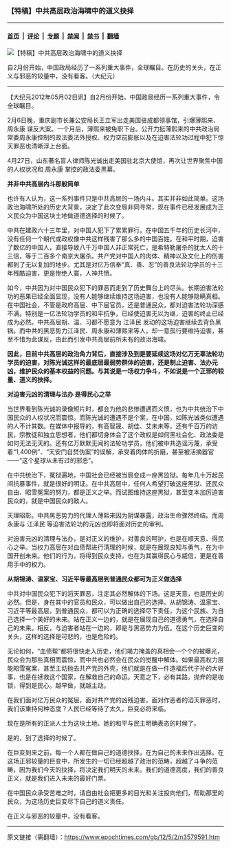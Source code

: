 ### 【特稿】中共高层政治海啸中的道义抉择

---

#### [首页](../../../..?n3579591) &nbsp;|&nbsp; [评论](../../../../../epoch-comment?n3579591) &nbsp;|&nbsp; [专题](../../../../../epoch-special?n3579591) &nbsp;|&nbsp; [禁闻](../../../../../epoch-news?n3579591) &nbsp;|&nbsp; [禁书](../../../../../books?n3579591) &nbsp;|&nbsp; [翻墙](https://github.com/gfw-breaker/nogfw/blob/master/README.md?n3579591)


<div><img alt="【特稿】中共高层政治海啸中的道义抉择" class="attachment-djy_600_400 size-djy_600_400 wp-post-image" src="https://i.epochtimes.com/assets/uploads/2012/05/1205020700002482.jpg"/>
<div class="caption">
 <p>
  自2月份开始，中国政局经历了一系列重大事件，全球瞩目。在历史的关头，在正义与邪恶的较量中，没有看客。（大纪元）
 </p>
</div></div><hr/><div class="post_content" id="artbody" itemprop="articleBody">
 <!-- article content begin -->
 <p>
  【大纪元2012年05月02日讯】自2月份开始，中国政局经历一系列重大事件，令全球瞩目。
 </p>
 <p>
  2月6日晚，重庆副市长兼公安局长王立军出走美国驻成都领事馆，引爆薄熙来、
  <ok href="https://www.epochtimes.com/gb/tag/%E5%91%A8%E6%B0%B8%E5%BA%B7.html">
   周永康
  </ok>
  谋反大案。一个月后，薄熙来被免职下台。公开力挺薄熙来的中共政治局常委周永康控制的政法委法外授权、权力空前膨胀以及在迫害法轮功过程中犯下惊天罪恶也清晰浮上台面。
 </p>
 <p>
  4月27日，山东著名盲人律师陈光诚出走美国驻北京大使馆，再次让世界聚焦中国的人权状况和
  <ok href="https://www.epochtimes.com/gb/tag/%E5%91%A8%E6%B0%B8%E5%BA%B7.html">
   周永康
  </ok>
  掌控的政法委黑幕。
 </p>
 <p>
  <b>
   并非中共高层内斗那般简单
  </b>
 </p>
 <p>
  也许有人认为，这一系列事件只是中共高层的一场内斗。其实并非如此简单。这场政治海啸所处的历史大背景，决定了此次变局非同寻常，现在事件已经发展成为正义民众为中国这块土地做道德选择的时候了。
 </p>
 <p>
  中共在建政六十三年里，对中国人犯下了累累罪行。在中国五千年的历史长河中，没有任何一个朝代或政权像中共这样残害了那么多的中国百姓。在和平时期，迫害了数亿的中国人，直接导致八千万中国人非正常死亡，是希特勒屠杀的犹太人的十三倍，等于二百多个南京大屠杀。共产党对中国人的肉体、精神以及文化上的伤害都到了无以复加的地步。尤其是对亿万信奉“真、善、忍”的善良法轮功学员的十三年残酷迫害，更是惨绝人寰，人神共愤。
 </p>
 <p>
  如今，中共因为对中国民众犯下的罪恶而走到了历史舞台上的尽头。长期迫害法轮功的恶果已经全面显现，没有人能够继续维持这场迫害，也没有人能够隐瞒真相。在中国社会，不管是政府高层、中下层官员，还是普通民众，都对迫害法轮功深感不满。特别是一亿法轮功学员的和平抗争，已经使迫害无以为继，迫害的终止已经成为必然。中共高层胡、温、习都不愿意为
  <ok href="https://www.epochtimes.com/gb/tag/%E6%B1%9F%E6%B3%BD%E6%B0%91.html">
   江泽民
  </ok>
  发动的这场迫害继续去背负黑锅。而中共的黑恶势力江泽民、周永康和薄熙来等人，却一意孤行要维持迫害，甚至不惜为此谋反，由此而引发中共高层前所未有的政治海啸。
 </p>
 <p>
  <b>
   因此，目前中共高层的政治角力背后，直接涉及到是要延续这场对亿万无辜法轮功学员的迫害，对陈光诚这样的最底层最弱势群体的迫害，还是制止迫害、法办元凶，维护民众的基本权益的问题。与其说是一场权力争斗，不如说是一个正邪的较量、道义的抉择。
  </b>
 </p>
 <p>
  <b>
   对迫害元凶的清理与法办 是得民心之举
  </b>
 </p>
 <p>
  当世界看到陈光诚的录像短片时，都会为他的悲惨遭遇而义愤，也为中共统治下中国民众的人权状况而震惊。而陈光诚的遭遇不是个案，在中国，如陈光诚类似遭遇的人不计其数。在媒体中报导的，有高智晟、胡佳、艾未未等，还有千百万的访民，宗教徒和独立思想者，他们都切身体会了这个政权是如何黑社会化、政法委是如何无法无天的。还有亿万默默无闻的法轮功学员，他们被中共造谣污蔑，承受着“1,400例”、“天安门自焚伪案”的误解，承受着肉体的折磨，甚至被活摘器官——“这个星球从未有过的邪恶”。
 </p>
 <p>
  在中共统治下，冤狱遍地，中国社会已经被当局变成一座黑监狱。每年几十万起民间抗暴事件，就是很好的明证。在中共高层中，任何人希望打破这座黑狱、还民众自由、昭雪冤案的努力，都是正义之举。而试图维持这座黑狱，甚至变本加厉迫害民众的，就是中国民众的敌人。
 </p>
 <p>
  天理昭彰。中共黑恶势力的代理人薄熙来因为阴谋暴露，政治生命骤然终结。而周永康与
  <ok href="https://www.epochtimes.com/gb/tag/%E6%B1%9F%E6%B3%BD%E6%B0%91.html">
   江泽民
  </ok>
  等迫害法轮功的元凶也即将面对历史的审判。
 </p>
 <p>
  对迫害元凶的清理与法办，是对正义的维护，对善良的呵护，也是在顺天意、得民心之举。当权力高层在对血债帮进行清理的时候，就是在展现良知与勇气，在为中国开创未来。他们的行为，将得到民众支持，也在为其赢得民心与威信，更是在善用手中的权力。
 </p>
 <p>
  <b>
   从胡锦涛、温家宝、习近平等最高层到普通民众都可为正义做选择
  </b>
 </p>
 <p>
  中共对中国民众犯下的滔天罪恶，注定其必然解体的下场。这是天意，也是历史的必然。但是，身在其中的官员和民众，可以做出自己的选择。从胡锦涛、温家宝、习近平等最高层，到普通民众，都可以为正确的选择尽下责任，为这个民族、为自己选择一个美好的未来。站在正义一边的，就是在展现自己的道德勇气，在选择自己的未来。相反，与迫害者站在一边的，即是与黑恶势力为伍。在这个历史巨变的关头，这样的选择是可悲的，也是危险的。
 </p>
 <p>
  无论如何，“血债帮”都将很快走入历史，他们竭力掩盖的真相会一个个的被曝光，民众会为那些真相而震惊，而中共也必然会在民众的觉醒中解体。如果最高权力层能昭雪冤案、甚至主动抛去共产党的外壳，他们就是在做一件造福后代子孙的大好事，也是在拯救这个国家，在解救自己的命运。天意之下，必有其路。抛弃的是枷锁，得到是民心。越早做，就越主动。
 </p>
 <p>
  在我们面对亿万民众的冤屈，面对共产党的凶残迫害，面对作恶者的滔天罪恶时，我们该秉持何种态度？人民已经等待了太久，巨变必将来临。
 </p>
 <p>
  现在是所有的正派人士为这块土地、她的和平与民主明确表态的时候了。
 </p>
 <p>
  是的，到了选择的时候了。
 </p>
 <p>
  在巨变到来之前，每一个人都在做自己的道德抉择，在为自己的未来作出选择。在这场正邪较量的巨变中，所发生的一切已经超越了政治的范畴，超越了斗争的范畴，因为我们今天的抉择，将决定我们明天的未来。我们的道德高度，我们的善良正义，就是我们进入未来的最好门票。
 </p>
 <p>
  在中国民众承受苦难之时，请自由社会把更多的目光和关注投向他们，帮助那里的民众，为这场历史巨变尽下自己的道义责任。
 </p>
 <p>
  在正义与邪恶的较量中，没有看客。
 </p>
 <p>
  <!-- article content end -->
  <div id="below_article_ad">
  </div>
 </p>
</div>


---

原文链接（需翻墙）：https://www.epochtimes.com/gb/12/5/2/n3579591.htm